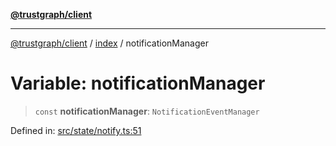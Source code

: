 [**@trustgraph/client**](../../README.md)

***

[@trustgraph/client](../../README.md) / [index](../README.md) / notificationManager

# Variable: notificationManager

> `const` **notificationManager**: `NotificationEventManager`

Defined in: [src/state/notify.ts:51](https://github.com/trustgraph-ai/trustgraph-ts-client/blob/92e187771a25b959c85a4f966bb97eb5d407310b/src/state/notify.ts#L51)
